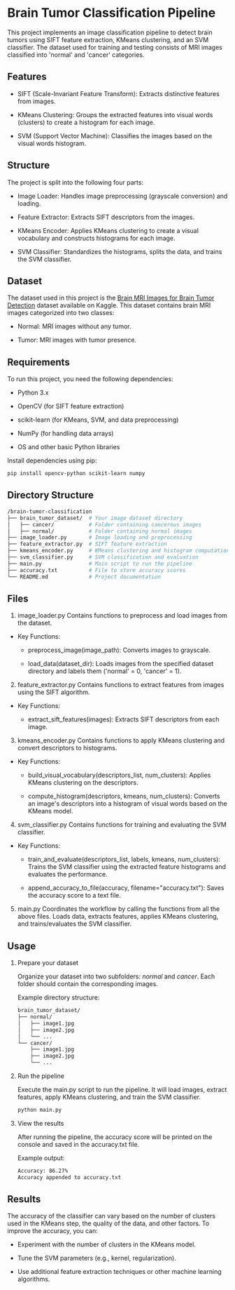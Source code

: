 # Brain Tumor Classification Pipeline

This project implements an image classification pipeline to detect brain tumors using SIFT feature extraction, KMeans clustering, and an SVM classifier. The dataset used for training and testing consists of MRI images classified into 'normal' and 'cancer' categories.

## Features

- SIFT (Scale-Invariant Feature Transform): Extracts distinctive features from images.

- KMeans Clustering: Groups the extracted features into visual words (clusters) to create a histogram for each image.

- SVM (Support Vector Machine): Classifies the images based on the visual words histogram.

## Structure

The project is split into the following four parts:

- Image Loader: Handles image preprocessing (grayscale conversion) and loading.

- Feature Extractor: Extracts SIFT descriptors from the images.

- KMeans Encoder: Applies KMeans clustering to create a visual vocabulary and constructs histograms for each image.

- SVM Classifier: Standardizes the histograms, splits the data, and trains the SVM classifier.

## Dataset

The dataset used in this project is the [Brain MRI Images for Brain Tumor Detection](https://www.kaggle.com/datasets/navoneel/brain-mri-images-for-brain-tumor-detection) dataset available on Kaggle. This dataset contains brain MRI images categorized into two classes:

- Normal: MRI images without any tumor.

- Tumor: MRI images with tumor presence.

## Requirements

To run this project, you need the following dependencies:

- Python 3.x

- OpenCV (for SIFT feature extraction)

- scikit-learn (for KMeans, SVM, and data preprocessing)

- NumPy (for handling data arrays)

- OS and other basic Python libraries

Install dependencies using pip:

```bash
pip install opencv-python scikit-learn numpy
```

<!------------------>

## Directory Structure

```bash
/brain-tumor-classification
├── brain_tumor_dataset/  # Your image dataset directory
│   ├── cancer/           # Folder containing cancerous images
│   ├── normal/           # Folder containing normal images
├── image_loader.py       # Image loading and preprocessing
├── feature_extractor.py  # SIFT feature extraction
├── kmeans_encoder.py     # KMeans clustering and histogram computation
├── svm_classifier.py     # SVM classification and evaluation
├── main.py               # Main script to run the pipeline
├── accuracy.txt          # File to store accuracy scores
└── README.md             # Project documentation
```

<!------------------>

## Files

1. image_loader.py
   Contains functions to preprocess and load images from the dataset.

- Key Functions:

  - preprocess_image(image_path): Converts images to grayscale.

  - load_data(dataset_dir): Loads images from the specified dataset directory and labels them ('normal' = 0, 'cancer' = 1).

2. feature_extractor.py
   Contains functions to extract features from images using the SIFT algorithm.

- Key Functions:

  - extract_sift_features(images): Extracts SIFT descriptors from each image.

3. kmeans_encoder.py
   Contains functions to apply KMeans clustering and convert descriptors to histograms.

- Key Functions:

  - build_visual_vocabulary(descriptors_list, num_clusters): Applies KMeans clustering on the descriptors.

  - compute_histogram(descriptors, kmeans, num_clusters): Converts an image's descriptors into a histogram of visual words based on the KMeans model.

4. svm_classifier.py
   Contains functions for training and evaluating the SVM classifier.

- Key Functions:

  - train_and_evaluate(descriptors_list, labels, kmeans, num_clusters): Trains the SVM classifier using the extracted feature histograms and evaluates the performance.

  - append_accuracy_to_file(accuracy, filename="accuracy.txt"): Saves the accuracy score to a text file.

5. main.py
   Coordinates the workflow by calling the functions from all the above files. Loads data, extracts features, applies KMeans clustering, and trains/evaluates the SVM classifier.

## Usage

1. Prepare your dataset

   Organize your dataset into two subfolders: _normal_ and _cancer_. Each folder should contain the corresponding images.

   Example directory structure:

   ```bash
   brain_tumor_dataset/
   ├── normal/
   │   ├── image1.jpg
   │   ├── image2.jpg
   │   └── ...
   └── cancer/
       ├── image1.jpg
       ├── image2.jpg
       └── ...
   ```

   <!------------------>

2. Run the pipeline

   Execute the main.py script to run the pipeline. It will load images, extract features, apply KMeans clustering, and train the SVM classifier.

   ```bash
   python main.py
   ```

    <!------------------>

3. View the results

   After running the pipeline, the accuracy score will be printed on the console and saved in the accuracy.txt file.

   Example output:

   ```bash
   Accuracy: 86.27%
   Accuracy appended to accuracy.txt
   ```

   <!------------------>

## Results

The accuracy of the classifier can vary based on the number of clusters used in the KMeans step, the quality of the data, and other factors. To improve the accuracy, you can:

- Experiment with the number of clusters in the KMeans model.

- Tune the SVM parameters (e.g., kernel, regularization).

- Use additional feature extraction techniques or other machine learning algorithms.
